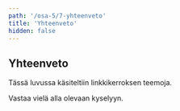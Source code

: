 ```yaml
---
path: '/osa-5/7-yhteenveto'
title: 'Yhteenveto'
hidden: false
---
```



## Yhteenveto

Tässä luvussa käsiteltiin linkkikerroksen teemoja.


Vastaa vielä alla olevaan kyselyyn.

<quiz id='a8e5794b-edcf-58fd-a361-1e54c9444e3b'></quiz>
